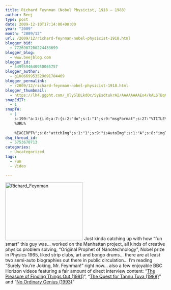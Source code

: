 ```yaml
---
title: Richard Feynman (Nobel Physicist, 1918 – 1988)
author: Beej
type: post
date: 2009-12-10T17:14:00+00:00
year: "2009"
month: "2009/12"
url: /2009/12/richard-feynman-nobel-physicist-1918.html
blogger_bid:
  - 7726907200224433699
blogger_blog:
  - www.beejblog.com
blogger_id:
  - 5499594640950065757
blogger_author:
  - g108669953529091704409
blogger_permalink:
  - /2009/12/richard-feynman-nobel-physicist-1918.html
blogger_thumbnail:
  - https://lh4.ggpht.com/_XlySlDLkdOc/SyEsdtukrAI/AAAAAAAAEo4/kALSTBqCgfI/Richard_Feynman%5B3%5D.jpg?imgmax=800
snapEdIT:
  - 1
snapTW:
  - |
    s:199:"a:1:{i:0;a:7:{s:2:"do";s:1:"1";s:9:"msgFormat";s:27:"%TITLE%
    %URL%
    
    %EXCERPT%";s:8:"attchImg";s:1:"1";s:9:"isAutoImg";s:1:"A";s:8:"imgToUse";s:0:"";s:9:"isAutoURL";s:1:"A";s:8:"urlToUse";s:0:"";}}";
dsq_thread_id:
  - 5753670713
categories:
  - Uncategorized
tags:
  - Fun
  - Video

---
```

<a title="https://en.wikipedia.org/wiki/Richard_Feynman" href="https://en.wikipedia.org/wiki/Richard_Feynman" target="_blank"><img style="border-right-width: 0px; display: inline; border-top-width: 0px; border-bottom-width: 0px; border-left-width: 0px" title="Richard_Feynman" border="0" alt="Richard_Feynman" src="https://lh4.ggpht.com/_XlySlDLkdOc/SyEsdtukrAI/AAAAAAAAEo4/kALSTBqCgfI/Richard_Feynman%5B3%5D.jpg?imgmax=800" width="244" height="182" /></a> Just kinda catching up with how “fun smart” this guy was… worked on the Manhattan project, all kinds of creative physics problem solving, “Original Prophet of Nanotechnology”, Nobel prize in Physics 1965, liked strip clubs, art and bongo drums… there are at least two semi-auto biographies out there in public circulation… I’m reading “Surely You’re Joking, Mr. Feynman!” right now… also a few enjoyable BBC Horizon videos featuring a fair amount of direct interview content: “<a href="https://docuwiki.net/index.php?title=The_Pleasure_of_Finding_Things_Out" target="_blank">The Pleasure of Finding Things Out (1981)</a>”, “[The Quest for Tannu Tuva (1988)][1]” and “<a href="https://docuwiki.net/index.php?title=No_Ordinary_Genius_Richard_Feynman" target="_blank">No Ordinary Genius (1993)</a>”

 [1]: https://docuwiki.net/index.php?title=The_Quest_for_Tannu_Tuva "https://docuwiki.net/index.php?title=The_Quest_for_Tannu_Tuva"